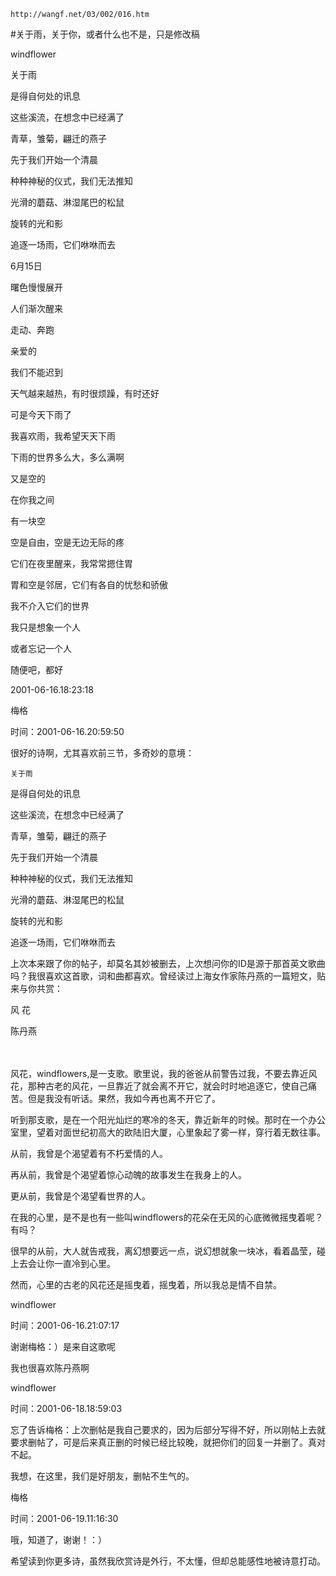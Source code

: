 `http://wangf.net/03/002/016.htm`


#关于雨，关于你，或者什么也不是，只是修改稿


windflower


关于雨

是得自何处的讯息

这些溪流，在想念中已经满了


青草，雏菊，翩迁的燕子

先于我们开始一个清晨

种种神秘的仪式，我们无法推知


光滑的蘑菇、淋湿尾巴的松鼠

旋转的光和影

追逐一场雨，它们咻咻而去


6月15日

曙色慢慢展开

人们渐次醒来

走动、奔跑

亲爱的

我们不能迟到


天气越来越热，有时很烦躁，有时还好

可是今天下雨了

我喜欢雨，我希望天天下雨

下雨的世界多么大，多么满啊

又是空的


在你我之间

有一块空


空是自由，空是无边无际的疼


它们在夜里醒来，我常常摁住胃

胃和空是邻居，它们有各自的忧愁和骄傲

我不介入它们的世界


我只是想象一个人

或者忘记一个人

随便吧，都好


2001-06-16.18:23:18


梅格

时间：2001-06-16.20:59:50 

很好的诗啊，尤其喜欢前三节，多奇妙的意境： 

 

    关于雨 

是得自何处的讯息 

这些溪流，在想念中已经满了 

 

青草，雏菊，翩迁的燕子 

先于我们开始一个清晨 

种种神秘的仪式，我们无法推知 

 

光滑的蘑菇、淋湿尾巴的松鼠 

旋转的光和影 

追逐一场雨，它们咻咻而去 

 

 

上次本来跟了你的帖子，却莫名其妙被删去，上次想问你的ID是源于那首英文歌曲吗？我很喜欢这首歌，词和曲都喜欢。曾经读过上海女作家陈丹燕的一篇短文，贴来与你共赏： 


 风 花 

 陈丹燕 

　

风花，windflowers,是一支歌。歌里说，我的爸爸从前警告过我，不要去靠近风花，那种古老的风花，一旦靠近了就会离不开它，就会时时地追逐它，使自己痛苦。但是我没有听话。果然，我如今再也离不开它了。 


 

听到那支歌，是在一个阳光灿烂的寒冷的冬天，靠近新年的时候。那时在一个办公室里，望着对面世纪初高大的欧陆旧大厦，心里象起了雾一样，穿行着无数往事。 

 从前，我曾是个渴望着有不朽爱情的人。 

 再从前，我曾是个渴望着惊心动魄的故事发生在我身上的人。 

 更从前，我曾是个渴望看世界的人。 

 在我的心里，是不是也有一些叫windflowers的花朵在无风的心底微微摇曳着呢？有吗？ 

 很早的从前，大人就告戒我，离幻想要远一点，说幻想就象一块冰，看着晶莹，碰上去会让你一直冷到心里。 

 然而，心里的古老的风花还是摇曳着，摇曳着，所以我总是情不自禁。 

 


windflower

时间：2001-06-16.21:07:17 

谢谢梅格：）是来自这歌呢 

我也很喜欢陈丹燕啊

windflower

时间：2001-06-18.18:59:03 

忘了告诉梅格：上次删帖是我自己要求的，因为后部分写得不好，所以刚帖上去就要求删帖了，可是后来真正删的时候已经比较晚，就把你们的回复一并删了。真对不起。 


我想，在这里，我们是好朋友，删帖不生气的。

梅格

时间：2001-06-19.11:16:30 

哦，知道了，谢谢！：） 

希望读到你更多诗，虽然我欣赏诗是外行，不太懂，但却总能感性地被诗意打动。